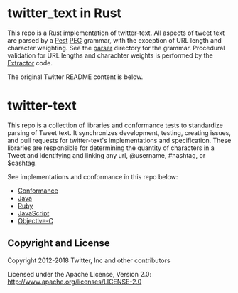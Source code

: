 twitter_text in Rust
============

This repo is a Rust implementation of twitter-text. All aspects of tweet text are parsed by a [Pest](https://github.com/pest-parser/pest) [PEG](https://en.wikipedia.org/wiki/Parsing_expression_grammar) grammar, with the exception of URL length and character weighting. See the [parser](parser/src) directory for the grammar. Procedural validation for URL lengths and  charachter weights is performed by the [Extractor](twitter_text/src/extractor.rs) code.

The original Twitter README content is below.

twitter-text
============

This repo is a collection of libraries and conformance tests to standardize parsing of Tweet text. It synchronizes development, testing, creating issues, and pull requests for twitter-text's implementations and specification. These libraries are responsible for determining the quantity of characters in a Tweet and identifying and linking any url, @username, #hashtag, or $cashtag.

See implementations and conformance in this repo below:

* [Conformance](conformance)
* [Java](java)
* [Ruby](rb)
* [JavaScript](js)
* [Objective-C](objc)

## Copyright and License

Copyright 2012-2018 Twitter, Inc and other contributors

Licensed under the Apache License, Version 2.0: http://www.apache.org/licenses/LICENSE-2.0
